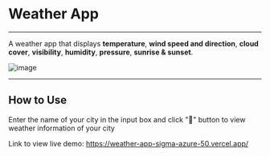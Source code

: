 # Weather App

---

A weather app that displays **temperature**, **wind speed and direction**, **cloud cover**, **visibility**, **humidity**, **pressure**, **sunrise & sunset**.

![image](https://github.com/user-attachments/assets/4bc04ac5-1f05-44b2-8d91-fd9d0a193bbc)

---

## How to Use

Enter the name of your city in the input box and click "🔎" button to view weather information of your city

Link to view live demo: https://weather-app-sigma-azure-50.vercel.app/
